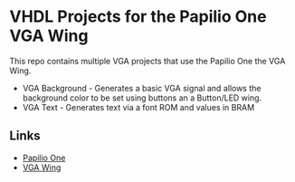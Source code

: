 # VHDL Projects for the Papilio One VGA Wing

This repo contains multiple VGA projects that use the Papilio One the VGA Wing.

* VGA Background - Generates a basic VGA signal and allows the background color to be set using buttons an a Button/LED wing.
* VGA Text - Generates text via a font ROM and values in BRAM

## Links

* [Papilio One](http://www.gadgetfactory.net)
* [VGA Wing](http://www.gadgetfactory.net/index.php?main_page=product_info&cPath=4&products_id=40&zenid=13d207c03a00964cd22aba62b8d79b48)